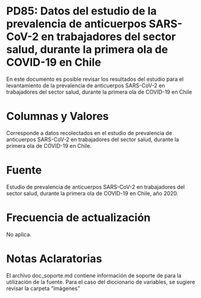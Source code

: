 # PD85: Datos del estudio de la prevalencia de anticuerpos SARS-CoV-2 en trabajadores del sector salud, durante la primera ola de COVID-19 en Chile
 
En este documento es posible revisar los resultados del estudio para el levantamiento de la prevalencia de anticuerpos SARS-CoV-2 en trabajadores del sector salud, durante la primera ola de COVID-19 en Chile

# Columnas y Valores
Corresponde a datos recolectados en el estudio de prevalencia de anticuerpos SARS-CoV-2 en trabajadores del sector salud, durante la primera ola de COVID-19 en Chile.

# Fuente
Estudio de prevalencia de anticuerpos SARS-CoV-2 en trabajadores del sector salud, durante la primera ola de COVID-19 en Chile, año 2020.

# Frecuencia de actualización
No aplica.

# Notas Aclaratorias
El archivo doc_soporte.md contiene información de soporte de para la utilización de la fuente. Para el caso del diccionario de variables, se sugiere revisar la carpeta “imágenes”

